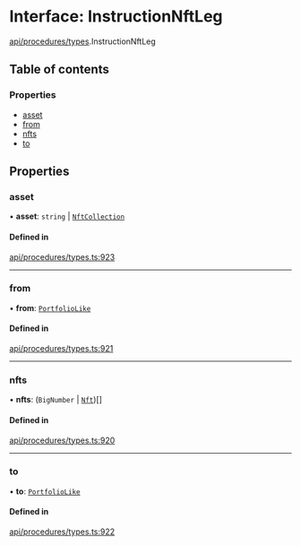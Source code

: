 # Interface: InstructionNftLeg

[api/procedures/types](../wiki/api.procedures.types).InstructionNftLeg

## Table of contents

### Properties

- [asset](../wiki/api.procedures.types.InstructionNftLeg#asset)
- [from](../wiki/api.procedures.types.InstructionNftLeg#from)
- [nfts](../wiki/api.procedures.types.InstructionNftLeg#nfts)
- [to](../wiki/api.procedures.types.InstructionNftLeg#to)

## Properties

### asset

• **asset**: `string` \| [`NftCollection`](../wiki/api.entities.Asset.NonFungible.NftCollection.NftCollection)

#### Defined in

[api/procedures/types.ts:923](https://github.com/PolymeshAssociation/polymesh-sdk/blob/9a8715021/src/api/procedures/types.ts#L923)

___

### from

• **from**: [`PortfolioLike`](../wiki/api.entities.types#portfoliolike)

#### Defined in

[api/procedures/types.ts:921](https://github.com/PolymeshAssociation/polymesh-sdk/blob/9a8715021/src/api/procedures/types.ts#L921)

___

### nfts

• **nfts**: (`BigNumber` \| [`Nft`](../wiki/api.entities.Asset.NonFungible.Nft.Nft))[]

#### Defined in

[api/procedures/types.ts:920](https://github.com/PolymeshAssociation/polymesh-sdk/blob/9a8715021/src/api/procedures/types.ts#L920)

___

### to

• **to**: [`PortfolioLike`](../wiki/api.entities.types#portfoliolike)

#### Defined in

[api/procedures/types.ts:922](https://github.com/PolymeshAssociation/polymesh-sdk/blob/9a8715021/src/api/procedures/types.ts#L922)

